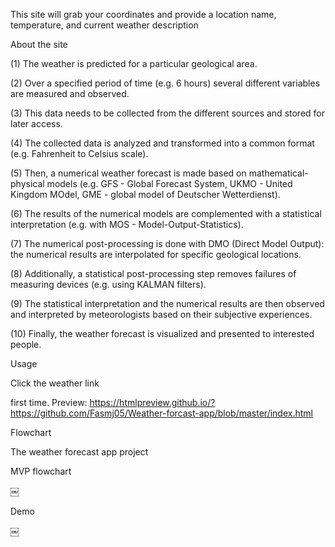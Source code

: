 This site will grab your coordinates and provide a location name, temperature, and current weather description


About the site


(1) The weather is predicted for a particular geological area.

(2) Over a specified period of time (e.g. 6 hours) several different variables are measured and observed. 

(3) This data needs to be collected from the different sources and stored for later access.

(4) The collected data is analyzed and transformed into a common format (e.g. Fahrenheit to Celsius scale).

(5) Then, a numerical weather forecast is made based on mathematical-physical models (e.g. GFS - Global Forecast System, UKMO - United Kingdom MOdel, GME - global model of Deutscher Wetterdienst).

(6) The results of the numerical models are complemented with a statistical interpretation (e.g. with MOS - Model-Output-Statistics). 

(7) The numerical post-processing is done with DMO (Direct Model Output): the numerical results are interpolated for specific geological locations.

(8) Additionally, a statistical post-processing step removes failures of measuring devices (e.g. using KALMAN filters).

(9) The statistical interpretation and the numerical results are then observed and interpreted by meteorologists based on their subjective experiences.

(10) Finally, the weather forecast is visualized and presented to interested people.



Usage


Click the weather link

first time. Preview: https://htmlpreview.github.io/?https://github.com/Fasmj05/Weather-forcast-app/blob/master/index.html


Flowchart


The weather forecast app project

MVP flowchart




￼


Demo




￼




